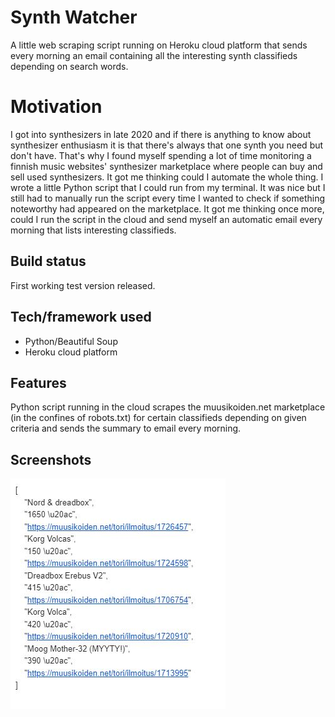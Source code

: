 # Synth Watcher
A little web scraping script running on Heroku cloud platform that sends every morning an email containing all the interesting synth classifieds depending on search words.

# Motivation
I got into synthesizers in late 2020 and if there is anything to know about synthesizer enthusiasm it is that there's always that one synth you need but don't have. That's why I found myself spending a lot of time monitoring a finnish music websites' synthesizer marketplace where people can buy and sell used synthesizers. It got me thinking could I automate the whole thing. I wrote a little Python script that I could run from my terminal. It was nice but I still had to manually run the script every time I wanted to check if something noteworthy had appeared on the marketplace. It got me thinking once more, could I run the script in the cloud and send myself an automatic email every morning that lists interesting classifieds.

## Build status
First working test version released.

## Tech/framework used
- Python/Beautiful Soup
- Heroku cloud platform

## Features
Python script running in the cloud scrapes the muusikoiden.net marketplace (in the confines of robots.txt) for certain classifieds depending on given criteria and sends the summary to email every morning.

## Screenshots
![Alt text](/img/examplemail.jpg?raw=true "Example email")
